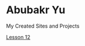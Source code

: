 # Abubakr Yu
My Created Sites and Projects

[Lesson 12](https://abubakryu.github.io/LessonBoot/InetCatalog.html "Ready site")

